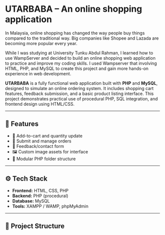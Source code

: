 #  UTARBABA – An online shopping application

In Malaysia, online shopping has changed the way people buy things compared to the traditional way. Big companies like Shopee and Lazada are becoming more popular every year.

While I was studying at University Tunku Abdul Rahman, I learned how to use WampServer and decided to build an online shopping web application to practice and improve my coding skills. I used Wampserver that involving HTML, PHP, and MySQL to create this project and gain more hands-on experience in web development.

**UTARBABA** is a fully functional web application built with **PHP** and **MySQL**, designed to simulate an online ordering system. It includes shopping cart features, feedback submission, and a basic product listing interface. This project demonstrates practical use of procedural PHP, SQL integration, and frontend design using HTML/CSS.

---

## 🚀 Features

- 🛒 Add-to-cart and quantity update
- 🧾 Submit and manage orders
- 💬 Feedback/contact form
- 🖼️ Custom image assets for interface
- 📁 Modular PHP folder structure

---

## ⚙️ Tech Stack

- **Frontend:** HTML, CSS, PHP
- **Backend:** PHP (procedural)
- **Database:** MySQL
- **Tools:** XAMPP / WAMP, phpMyAdmin

---

## 📁 Project Structure

